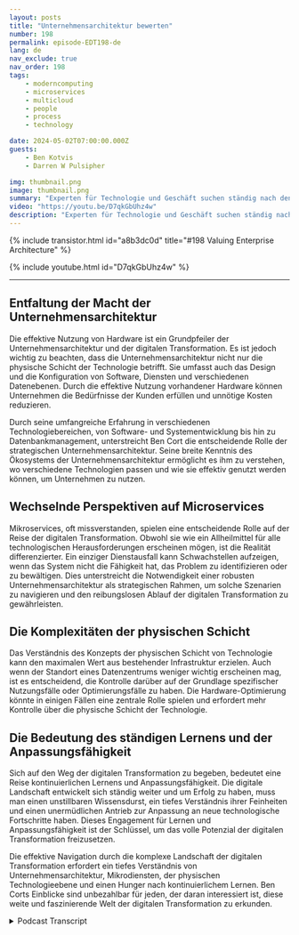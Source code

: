 ```yaml
---
layout: posts
title: "Unternehmensarchitektur bewerten"
number: 198
permalink: episode-EDT198-de
lang: de
nav_exclude: true
nav_order: 198
tags:
    - moderncomputing
    - microservices
    - multicloud
    - people
    - process
    - technology

date: 2024-05-02T07:00:00.000Z
guests:
    - Ben Kotvis
    - Darren W Pulsipher

img: thumbnail.png
image: thumbnail.png
summary: "Experten für Technologie und Geschäft suchen ständig nach den besten Möglichkeiten, die umfangreiche, sich ständig weiterentwickelnde und entscheidende digitale Transformationslandschaft zu nutzen. Ein solcher Experte ist Ben Kotvis, ein leitender Lösungsarchitekt bei Insight, der wertvolle Einblicke darin teilt, wie man die digitale Welt mit Hilfe von Personen, Prozessen und Technologie effektiv navigiert."
video: "https://youtu.be/D7qkGbUhz4w"
description: "Experten für Technologie und Geschäft suchen ständig nach den besten Möglichkeiten, die umfangreiche, sich ständig weiterentwickelnde und entscheidende digitale Transformationslandschaft zu nutzen. Ein solcher Experte ist Ben Kotvis, ein leitender Lösungsarchitekt bei Insight, der wertvolle Einblicke darin teilt, wie man die digitale Welt mit Hilfe von Personen, Prozessen und Technologie effektiv navigiert."
---
```


<div>
{% include transistor.html id="a8b3dc0d" title="#198 Valuing Enterprise Architecture" %}

{% include youtube.html id="D7qkGbUhz4w" %}
</div>

---

## Entfaltung der Macht der Unternehmensarchitektur

Die effektive Nutzung von Hardware ist ein Grundpfeiler der Unternehmensarchitektur und der digitalen Transformation. Es ist jedoch wichtig zu beachten, dass die Unternehmensarchitektur nicht nur die physische Schicht der Technologie betrifft. Sie umfasst auch das Design und die Konfiguration von Software, Diensten und verschiedenen Datenebenen. Durch die effektive Nutzung vorhandener Hardware können Unternehmen die Bedürfnisse der Kunden erfüllen und unnötige Kosten reduzieren.

Durch seine umfangreiche Erfahrung in verschiedenen Technologiebereichen, von Software- und Systementwicklung bis hin zu Datenbankmanagement, unterstreicht Ben Cort die entscheidende Rolle der strategischen Unternehmensarchitektur. Seine breite Kenntnis des Ökosystems der Unternehmensarchitektur ermöglicht es ihm zu verstehen, wo verschiedene Technologien passen und wie sie effektiv genutzt werden können, um Unternehmen zu nutzen.

## Wechselnde Perspektiven auf Microservices

Mikroservices, oft missverstanden, spielen eine entscheidende Rolle auf der Reise der digitalen Transformation. Obwohl sie wie ein Allheilmittel für alle technologischen Herausforderungen erscheinen mögen, ist die Realität differenzierter. Ein einziger Dienstausfall kann Schwachstellen aufzeigen, wenn das System nicht die Fähigkeit hat, das Problem zu identifizieren oder zu bewältigen. Dies unterstreicht die Notwendigkeit einer robusten Unternehmensarchitektur als strategischen Rahmen, um solche Szenarien zu navigieren und den reibungslosen Ablauf der digitalen Transformation zu gewährleisten.

## Die Komplexitäten der physischen Schicht

Das Verständnis des Konzepts der physischen Schicht von Technologie kann den maximalen Wert aus bestehender Infrastruktur erzielen. Auch wenn der Standort eines Datenzentrums weniger wichtig erscheinen mag, ist es entscheidend, die Kontrolle darüber auf der Grundlage spezifischer Nutzungsfälle oder Optimierungsfälle zu haben. Die Hardware-Optimierung könnte in einigen Fällen eine zentrale Rolle spielen und erfordert mehr Kontrolle über die physische Schicht der Technologie.

## Die Bedeutung des ständigen Lernens und der Anpassungsfähigkeit

Sich auf den Weg der digitalen Transformation zu begeben, bedeutet eine Reise kontinuierlichen Lernens und Anpassungsfähigkeit. Die digitale Landschaft entwickelt sich ständig weiter und um Erfolg zu haben, muss man einen unstillbaren Wissensdurst, ein tiefes Verständnis ihrer Feinheiten und einen unermüdlichen Antrieb zur Anpassung an neue technologische Fortschritte haben. Dieses Engagement für Lernen und Anpassungsfähigkeit ist der Schlüssel, um das volle Potenzial der digitalen Transformation freizusetzen.

Die effektive Navigation durch die komplexe Landschaft der digitalen Transformation erfordert ein tiefes Verständnis von Unternehmensarchitektur, Mikrodiensten, der physischen Technologieebene und einen Hunger nach kontinuierlichem Lernen. Ben Corts Einblicke sind unbezahlbar für jeden, der daran interessiert ist, diese weite und faszinierende Welt der digitalen Transformation zu erkunden.



<details>
<summary> Podcast Transcript </summary>

<p></p>

</details>
